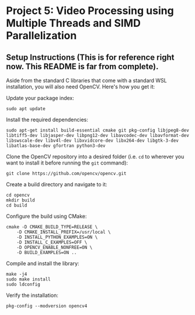 # Project 5: Video Processing using Multiple Threads and SIMD Parallelization

## Setup Instructions (This is for reference right now. This README is far from complete).

Aside from the standard C libraries that come with a standard WSL installation, you will also need OpenCV. Here's how you get it:

Update your package index:
```
sudo apt update
```

Install the required dependencies:
```
sudo apt-get install build-essential cmake git pkg-config libjpeg8-dev libtiff5-dev libjasper-dev libpng12-dev libavcodec-dev libavformat-dev libswscale-dev libv4l-dev libxvidcore-dev libx264-dev libgtk-3-dev libatlas-base-dev gfortran python3-dev
```

Clone the OpenCV repository into a desired folder (i.e. `cd` to wherever you want to install it before running the `git` command):
```
git clone https://github.com/opencv/opencv.git
```

Create a build directory and navigate to it:
```
cd opencv
mkdir build
cd build
```

Configure the build using CMake:
```
cmake -D CMAKE_BUILD_TYPE=RELEASE \
    -D CMAKE_INSTALL_PREFIX=/usr/local \
    -D INSTALL_PYTHON_EXAMPLES=ON \
    -D INSTALL_C_EXAMPLES=OFF \
    -D OPENCV_ENABLE_NONFREE=ON \
    -D BUILD_EXAMPLES=ON ..
```

Compile and install the library:
```
make -j4
sudo make install
sudo ldconfig
```

Verify the installation:
```
pkg-config --modversion opencv4
```
